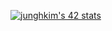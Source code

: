 [![junghkim's 42 stats](https://badge42.herokuapp.com/api/stats/junghkim?privacyEmail=true)](https://github.com/JaeSeoKim/badge42)
